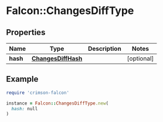 # Falcon::ChangesDiffType

## Properties

| Name | Type | Description | Notes |
| ---- | ---- | ----------- | ----- |
| **hash** | [**ChangesDiffHash**](ChangesDiffHash.md) |  | [optional] |

## Example

```ruby
require 'crimson-falcon'

instance = Falcon::ChangesDiffType.new(
  hash: null
)
```

